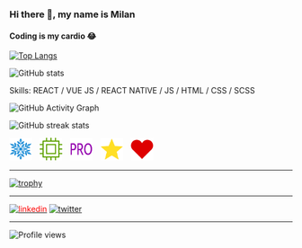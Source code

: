 ### Hi there 👋, my name is Milan
#### Coding is my cardio 😂

[![Top Langs](https://github-readme-stats.vercel.app/api/top-langs/?username=Lane876&theme=gotham)](https://github.com/anuraghazra/github-readme-stats)

![GitHub stats](https://github-readme-stats.vercel.app/api?username=Lane876&show_icons=true&theme=gotham)

Skills: REACT / VUE JS / REACT NATIVE / JS / HTML / CSS / SCSS

![GitHub Activity Graph](https://activity-graph.herokuapp.com/graph?username=Lane876)  

![GitHub streak stats](https://github-readme-streak-stats.herokuapp.com/?user=Lane876&theme=dark)  

<a href='https://archiveprogram.github.com/'><img src='https://raw.githubusercontent.com/acervenky/animated-github-badges/master/assets/acbadge.gif' width='40' height='40'></a> <a href='https://docs.github.com/en/developers'><img src='https://raw.githubusercontent.com/acervenky/animated-github-badges/master/assets/devbadge.gif' width='40' height='40'></a> <a href='https://github.com/pricing'><img src='https://raw.githubusercontent.com/acervenky/animated-github-badges/master/assets/pro.gif' width='40' height='40'></a> <a href='https://stars.github.com/'><img src='https://raw.githubusercontent.com/acervenky/animated-github-badges/master/assets/starbadge.gif' width='40' height='40'></a> <a href='https://docs.github.com/en/github/supporting-the-open-source-community-with-github-sponsors'><img src='https://raw.githubusercontent.com/acervenky/animated-github-badges/master/assets/sponsorbadge.gif' width='40' height='40'></a> 

---
[![trophy](https://github-profile-trophy.vercel.app/?username=Lane876&theme=onedark)](https://github.com/ryo-ma/github-profile-trophy)

---
[<img src='https://img.icons8.com/color/48/000000/linkedin.png' alt='linkedin' height='40' style='color: red'>](https://www.linkedin.com/in/milanjs)  [<img src='https://img.icons8.com/color/96/000000/twitter--v1.png' alt='twitter' height='40'>](https://twitter.com/Lane8765) 


---
![Profile views](https://gpvc.arturio.dev/Lane876)  
